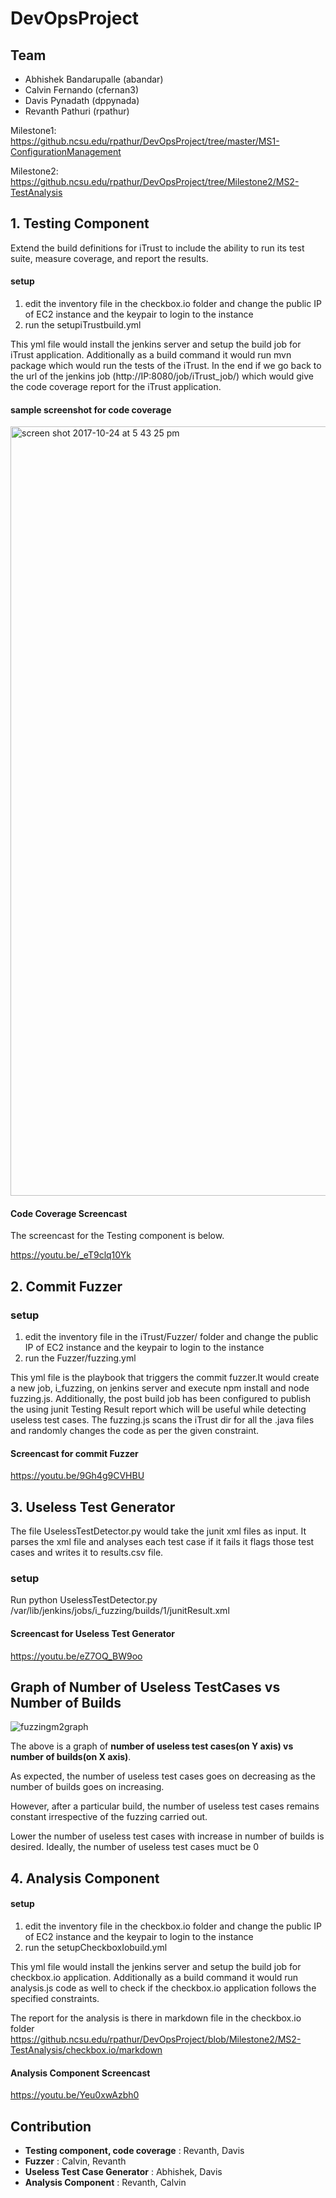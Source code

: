 # DevOpsProject

## Team
* Abhishek Bandarupalle (abandar)
* Calvin Fernando (cfernan3)
* Davis Pynadath (dppynada)
* Revanth Pathuri (rpathur)


Milestone1: https://github.ncsu.edu/rpathur/DevOpsProject/tree/master/MS1-ConfigurationManagement

Milestone2: https://github.ncsu.edu/rpathur/DevOpsProject/tree/Milestone2/MS2-TestAnalysis




## 1. Testing Component

Extend the build definitions for iTrust to include the ability to run its test suite, measure coverage, and report the results.
#### setup 

1) edit the inventory file in the checkbox.io folder and change the public IP of EC2 instance and the keypair to login to the    instance
2) run the setupiTrustbuild.yml 

This yml file would install the jenkins server and setup the build job for iTrust application. Additionally as a build command it would run mvn package which would run the tests of the iTrust. 
In the end if we go back to the url of the jenkins job (http://IP:8080/job/iTrust_job/) which would give the code coverage report for the iTrust application.

#### sample screenshot for code coverage

<img width="1231" alt="screen shot 2017-10-24 at 5 43 25 pm" src="https://media.github.ncsu.edu/user/6181/files/ebc507a4-b8e2-11e7-8de2-0291143425d6">


#### Code Coverage Screencast
The screencast for the Testing component is below.

https://youtu.be/_eT9clq10Yk

## 2. Commit Fuzzer

### setup

1) edit the inventory file in the iTrust/Fuzzer/ folder and change the public IP of EC2 instance and the keypair to login to the    instance
2) run the Fuzzer/fuzzing.yml

This yml file is the playbook that triggers the commit fuzzer.It would create a new job, i_fuzzing, on jenkins server and execute npm install and node fuzzing.js. Additionally, the post build job has been configured to publish the using junit Testing Result report which will be useful while detecting useless test cases. The fuzzing.js scans the iTrust dir for all the .java files and randomly changes the code as per the given constraint.

#### Screencast for commit Fuzzer

https://youtu.be/9Gh4g9CVHBU

## 3. Useless Test Generator

The file UselessTestDetector.py would take the junit xml files as input. It parses the xml file and analyses each test case if it fails it flags those test cases and writes it to results.csv file.

### setup

Run python UselessTestDetector.py /var/lib/jenkins/jobs/i_fuzzing/builds/1/junitResult.xml

#### Screencast for Useless Test Generator
https://youtu.be/eZ7OQ_BW9oo

## Graph of Number of Useless TestCases vs Number of Builds

![fuzzingm2graph](https://media.github.ncsu.edu/user/6391/files/45d5fb58-c4a6-11e7-8251-46e192c46794)

The above is a graph of  **number of useless test cases(on Y axis) vs number of builds(on X axis)**.

As expected, the number of useless test cases goes on decreasing as the number of builds goes on increasing. 

However, after a particular build, the number of useless test cases remains constant irrespective of the fuzzing carried out.

Lower the number of useless test cases with increase in number of builds is desired.
Ideally, the number of useless test cases muct be 0

##  4. Analysis Component

#### setup

1) edit the inventory file in the checkbox.io folder and change the public IP of EC2 instance and the keypair to login to the    instance
2) run the setupCheckboxIobuild.yml 

This yml file would install the jenkins server and setup the build job for checkbox.io application. Additionally as a build command it would run analysis.js code as well to check if the checkbox.io application follows the specified constraints.

The report for the analysis is there in markdown file in the checkbox.io folder https://github.ncsu.edu/rpathur/DevOpsProject/blob/Milestone2/MS2-TestAnalysis/checkbox.io/markdown

#### Analysis Component Screencast

https://youtu.be/Yeu0xwAzbh0



## Contribution

* **Testing component, code coverage** : Revanth, Davis 
* **Fuzzer** : Calvin, Revanth
* **Useless Test Case Generator** : Abhishek, Davis
* **Analysis Component** : Revanth, Calvin
